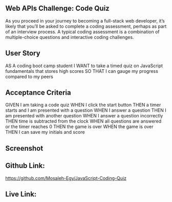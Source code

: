 ## Web APIs Challenge: Code Quiz
As you proceed in your journey to becoming a full-stack web developer, it’s likely that you’ll be asked to complete a coding assessment, perhaps as part of an interview process. A typical coding assessment is a combination of multiple-choice questions and interactive coding challenges.


## User Story
AS A coding boot camp student
I WANT to take a timed quiz on JavaScript fundamentals that stores high scores
SO THAT I can gauge my progress compared to my peers
## Acceptance Criteria
GIVEN I am taking a code quiz
WHEN I click the start button
THEN a timer starts and I am presented with a question
WHEN I answer a question
THEN I am presented with another question
WHEN I answer a question incorrectly
THEN time is subtracted from the clock
WHEN all questions are answered or the timer reaches 0
THEN the game is over
WHEN the game is over
THEN I can save my initials and score

## Screenshot

## Github Link:
https://github.com/Mosaleh-Egy/JavaScript-Coding-Quiz

## Live Link: